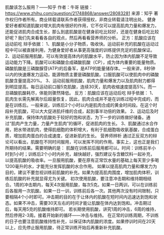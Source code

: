 肌酸该怎么服用？——知乎
作者：牛哥
链接：https://www.zhihu.com/question/21748868/answer/28083281
来源：知乎
著作权归作者所有。商业转载请联系作者获得授权，非商业转载请注明出处。
健身爱好者都知道肌酸对增大肌肉有很好的作用，它不仅可以提高肌肉力量和爆发力，还能促进肌肉合成生长，那么到底肌酸是在健身前吃比较好，还是在健身后吃比较好呢？我们先来看看各自的观点，然后再看看营养师的分析。
正方：肌酸应该在运动前吃
辩手依据：
1、肌酸是小分子物质，吸收快。运动前补充的肌酸在运动过程中可以被直接利用，为健身爱好者从事更高强度的训练提供充足的肌酸保证。
2、运动前服用肌酸，可以有效提高体内的肌酸水平，防止因为体内肌酸不足导致运动能力下降。肌酸可以和磷酸合成磷酸肌酸（CP），成为体内重要的能量物质。磷酸肌酸是三磷酸腺苷(ATP)的后备军，是ATP的能量储存体。一般来讲，8秒钟以内的快速爆发力运动，能源物质主要是磷酸肌酸。口服肌酸可以使肌肉中的磷酸肌酸含量提高20%。
3、运动前服用肌酸，肌肉力量和爆发力以及肌肉耐力都得到明显提高。每日运动前口服5克肌酸，连续30天，肌肉收缩速度提高5%。而一旦磷酸肌酸耗尽，体能则骤然降低。
反方：肌酸应该在运动后吃
辩手依据：
1、肌肉生长需先解离尔后超量恢复，因此，肌肉合成并不是在训练过程中完成的，而是在训练后。一般来说，训练后2个小时以内是肌肉合成的黄金时间段。在这个时段补充肌酸，可以大大促进肌纤维的合成，起到事半功倍的效果。
2、运动后及时补充肌酸，保持体内肌酸处于较好的饱和状态，为下一步的训练做好储备。通过“肌肉产生力量，力量产生肌肉”的循环，促进肌肉的生长。
3、肌酸通过水合作用，把水带进肌肉，使得肌细胞的体积增大，有利于肌细胞吸收氨基酸，合成蛋白质，增加肌肉蛋白的合成速度，促进新肌的生长。
营养师辨析
通过正反双方的辩论可以看出，肌酸在不同时间服用，可以发挥不同的作用。事实上，这也正是我们所期待的结果。需要明确的是：
肌酸在训练前后服用都可以。时间：训练前半小时到1小时；训练后2个小时内补充，越快越好，强烈建议与含糖饮料一起补充，以提高肌酸的吸收率。一旦服用肌酸，要在原有正常饮水量的基础上每天至少多喝1200毫升的水，才能充分发挥肌酸的水合作用。
如果以提高肌肉力量和爆发力为目的，建议不要忽视训练前肌酸的补充。如果为提高肌肉围度，增加肌肉体积，训练后肌酸的补充就显得尤为关键。
初次使用肌酸，要注意冲击期和维持期相结合。1周的冲击期内，每天4次服用肌酸，每次5克。如果一日两训，可以在训练前后各服用一次肌酸。如果一日一训，训练前后各一次。其他两次没有时间限制，只要相隔4个小时即可。冲击期的目的在于让体内的肌酸在短时间内迅速达到饱和状态。如果不冲击，需要30天左右的时间才能让肌酸在体内达到饱和。冲击期过后，每天用5克的肌酸维持即可。
若长期使用肌酸，讲究1周的冲击，6周的维持，然后停用2-3周。接着开始新的循环——冲击与维持。
在正常的训练周期，不训练的日子也要注意肌酸维持性补充，以保证体内肌酸的浓度。如果停训时间在20天以上，应先停止服用肌酸，待正常训练开始后再重新补充肌酸。
